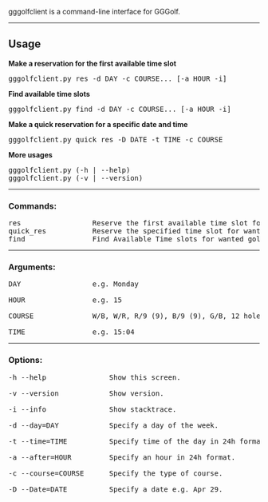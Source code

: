 gggolfclient is a command-line interface for GGGolf.

___
## Usage

**Make a reservation for the first available time slot**
<pre>gggolfclient.py res -d DAY -c COURSE... [-a HOUR -i]</pre>


**Find available time slots**
<pre>gggolfclient.py find -d DAY -c COURSE... [-a HOUR -i]</pre>


**Make a quick reservation for a specific date and time**
<pre>gggolfclient.py quick_res -D DATE -t TIME -c COURSE</pre>


**More usages**
<pre>
gggolfclient.py (-h | --help)
gggolfclient.py (-v | --version)
</pre>
___

### Commands:
<pre>
res                 Reserve the first available time slot for wanted golf courses
quick_res           Reserve the specified time slot for wanted golf courses
find                Find Available Time slots for wanted golf courses
</pre>

___

### Arguments:
<pre>
DAY                 e.g. Monday

HOUR                e.g. 15

COURSE              W/B, W/R, R/9 (9), B/9 (9), G/B, 12 holes

TIME                e.g. 15:04
</pre>

___

### Options:
<pre>
-h --help           	Show this screen.

-v --version        	Show version.

-i --info           	Show stacktrace.

-d --day=DAY        	Specify a day of the week.

-t --time=TIME      	Specify time of the day in 24h format.

-a --after=HOUR     	Specify an hour in 24h format.

-c --course=COURSE  	Specify the type of course.

-D --Date=DATE      	Specify a date e.g. Apr 29.
</pre>


